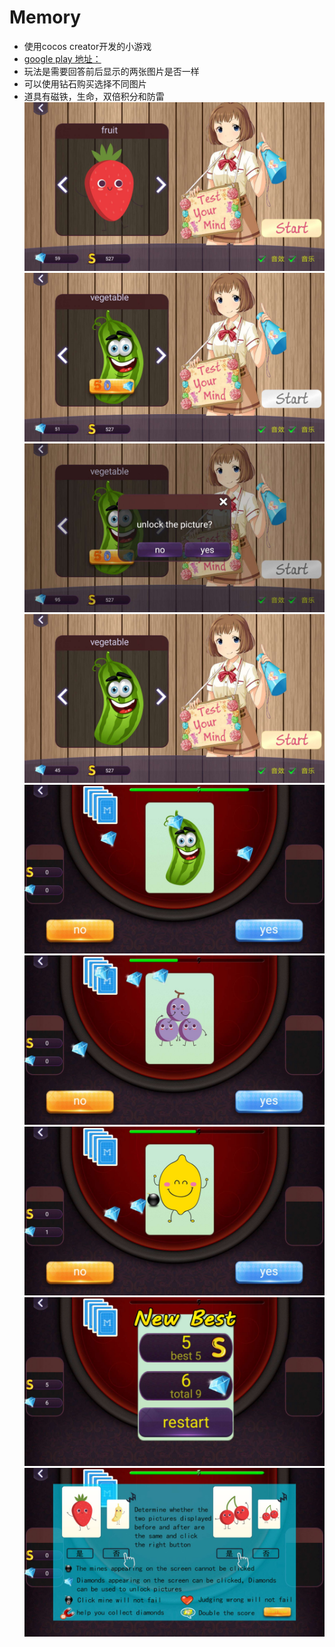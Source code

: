 # Memory
- 使用cocos creator开发的小游戏
- [google play 地址：](https://play.google.com/store/apps/details?id=com.simple2l.memory)
- 玩法是需要回答前后显示的两张图片是否一样
- 可以使用钻石购买选择不同图片
- 道具有磁铁，生命，双倍积分和防雷
![](screenshot/9.jpg)
![](screenshot/5.jpg)
![](screenshot/6.jpg)
![](screenshot/7.jpg)
![](screenshot/8.jpg)
![](screenshot/3.jpg)
![](screenshot/4.jpg)
![](screenshot/2.jpg)
![](screenshot/1.jpg)